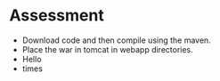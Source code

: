 # Assessment
- Download code and then compile using the maven.
- Place the war in tomcat in webapp directories.
- Hello
- times
